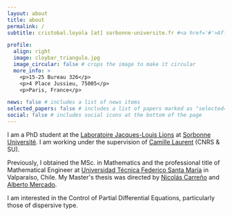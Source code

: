 ```yaml
---
layout: about
title: about
permalink: /
subtitle: cristobal.loyola [at] sorbonne-universite.fr #<a href='#'>Affiliations</a>. Address. Contacts. Moto. Etc.

profile:
  align: right
  image: cloybar_triangulo.jpg
  image_circular: false # crops the image to make it circular
  more_info: >
    <p>15-25 Bureau 326</p>
    <p>4 Place Jussieu, 75005</p>
    <p>Paris, France</p>

news: false # includes a list of news items
selected_papers: false # includes a list of papers marked as "selected={true}"
social: false # includes social icons at the bottom of the page
---
```


I am a PhD student at the [Laboratoire Jacques-Louis Lions](https://www.ljll.fr/) at [Sorbonne Université](https://www.sorbonne-universite.fr). I am working under the supervision of [Camille Laurent](https://www.ljll.fr/~laurent/) (CNRS & SU).

Previously, I obtained the MSc. in Mathematics and the professional title of Mathematical Engineer at [Universidad Técnica Federico Santa María](https://usm.cl) in Valparaíso, Chile. My Master's thesis was directed by [Nicolás Carreño](http://ncarreno.mat.utfsm.cl) and [Alberto Mercado](http://amercado.mat.utfsm.cl/).

I am interested in the Control of Partial Differential Equations, particularly those of dispersive type.
